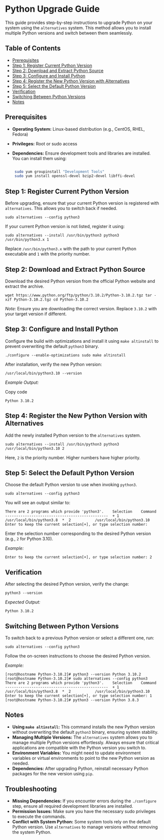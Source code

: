 # Python Upgrade Guide

This guide provides step-by-step instructions to upgrade Python on your system using the `alternatives` system. This method allows you to install multiple Python versions and switch between them seamlessly.

## Table of Contents

*   [Prerequisites](#prerequisites)
*   [Step 1: Register Current Python Version](#step-1-register-current-python-version)
*   [Step 2: Download and Extract Python Source](#step-2-download-and-extract-python-source)
*   [Step 3: Configure and Install Python](#step-3-configure-and-install-python)
*   [Step 4: Register the New Python Version with Alternatives](#step-4-register-the-new-python-version-with-alternatives)
*   [Step 5: Select the Default Python Version](#step-5-select-the-default-python-version)
*   [Verification](#verification)
*   [Switching Between Python Versions](#switching-between-python-versions)
*   [Notes](#notes)

## Prerequisites

*   **Operating System:** Linux-based distribution (e.g., CentOS, RHEL, Fedora)
    
*   **Privileges:** Root or sudo access
    
*   **Dependencies:** Ensure development tools and libraries are installed. You can install them using:
    
    ```bash
    
     sudo yum groupinstall "Development Tools"
     sudo yum install openssl-devel bzip2-devel libffi-devel
    ```

## Step 1: Register Current Python Version

Before upgrading, ensure that your current Python version is registered with `alternatives`. This allows you to switch back if needed.

`sudo alternatives --config python3`

If your current Python version is not listed, register it using:

`sudo alternatives --install /usr/bin/python3 python3 /usr/bin/python3.x 1`

Replace `/usr/bin/python3.x` with the path to your current Python executable and `1` with the priority number.

## Step 2: Download and Extract Python Source

Download the desired Python version from the official Python website and extract the archive.

`wget https://www.python.org/ftp/python/3.10.2/Python-3.10.2.tgz tar -xzf Python-3.10.2.tgz cd Python-3.10.2`

_Note:_ Ensure you are downloading the correct version. Replace `3.10.2` with your target version if different.

## Step 3: Configure and Install Python

Configure the build with optimizations and install it using `make altinstall` to prevent overwriting the default `python3` binary.

`./configure --enable-optimizations sudo make altinstall`

After installation, verify the new Python version:

`/usr/local/bin/python3.10 --version`

_Example Output:_

Copy code

`Python 3.10.2`

## Step 4: Register the New Python Version with Alternatives

Add the newly installed Python version to the `alternatives` system.

`sudo alternatives --install /usr/bin/python3 python3 /usr/local/bin/python3.10 2`

Here, `2` is the priority number. Higher numbers have higher priority.

## Step 5: Select the Default Python Version

Choose the default Python version to use when invoking `python3`.

`sudo alternatives --config python3`

You will see an output similar to:


`There are 2 programs which provide 'python3'.    Selection    Command -----------------------------------------------  + 1           /usr/local/bin/python3.8  *  2           /usr/local/bin/python3.10  Enter to keep the current selection[+], or type selection number:` 

Enter the selection number corresponding to the desired Python version (e.g., `2` for Python 3.10).

_Example:_

`Enter to keep the current selection[+], or type selection number: 2`

## Verification

After selecting the desired Python version, verify the change:

`python3 --version`

_Expected Output:_

`Python 3.10.2`

## Switching Between Python Versions

To switch back to a previous Python version or select a different one, run:

`sudo alternatives --config python3`

Follow the on-screen instructions to choose the desired Python version.

_Example:_


`[root@hostname Python-3.10.2]# python3 --version Python 3.10.2 [root@hostname Python-3.10.2]# sudo alternatives --config python3  There are 2 programs which provide 'python3'.    Selection    Command -----------------------------------------------  + 1           /usr/local/bin/python3.8  *  2           /usr/local/bin/python3.10  Enter to keep the current selection[+], or type selection number: 1 [root@hostname Python-3.10.2]# python3 --version Python 3.8.3`

## Notes

*   **Using `make altinstall`:** This command installs the new Python version without overwriting the default `python3` binary, ensuring system stability.
*   **Managing Multiple Versions:** The `alternatives` system allows you to manage multiple Python versions effortlessly. Always ensure that critical applications are compatible with the Python version you switch to.
*   **Environment Variables:** You might need to update environment variables or virtual environments to point to the new Python version as needed.
*   **Dependencies:** After upgrading Python, reinstall necessary Python packages for the new version using `pip`.

## Troubleshooting

*   **Missing Dependencies:** If you encounter errors during the `./configure` step, ensure all required development libraries are installed.
*   **Permission Issues:** Make sure you have the necessary sudo privileges to execute the commands.
*   **Conflict with System Python:** Some system tools rely on the default Python version. Use `alternatives` to manage versions without removing the system Python.
